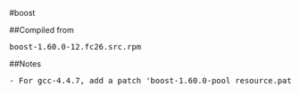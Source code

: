 #boost

##Compiled from
<pre>boost-1.60.0-12.fc26.src.rpm</pre>

##Notes
<pre>
- For gcc-4.4.7, add a patch 'boost-1.60.0-pool_resource.patch'
</pre>
